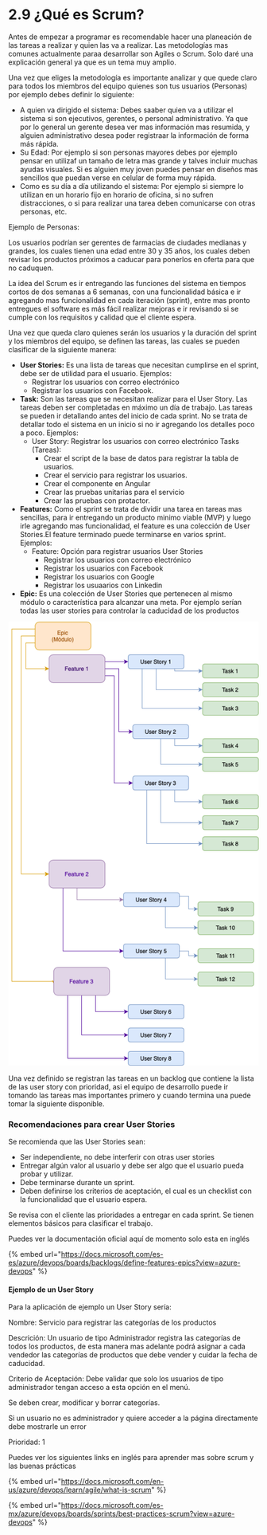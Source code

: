 # 2.9 ¿Qué es Scrum?

Antes de empezar a programar es recomendable hacer una planeación de las tareas a realizar y quien las va a realizar. Las metodologías mas comunes actualmente paraa desarrollar son Agiles o Scrum. Solo daré una explicación general ya que es un tema muy amplio.

Una vez que eliges la metodología es importante analizar y que quede claro para todos los miembros del equipo quienes son tus usuarios \(Personas\) por ejemplo debes definir lo siguiente:

* A quien va dirigido el sistema: Debes saaber quien va a utilizar el sistema si son ejecutivos, gerentes, o personal administrativo. Ya que por lo general un gerente desea ver mas información mas resumida, y alguien administrativo desea poder registraar la información de forma más rápida.
* Su Edad: Por ejemplo si son personas mayores debes por ejemplo pensar en utilizaf un tamaño de letra mas grande y talves incluir muchas ayudas visuales.  Si es alguien muy joven puedes  pensar en diseños mas sencillos que puedan verse en celular de forma muy rápida.
* Como es su día a día utilizando el sistema: Por ejemplo si siempre lo utilizan en un horario fijo en horario de oficina, si no sufren distracciones, o si para realizar una tarea deben comunicarse con otras personas, etc. 

Ejemplo de Personas:

Los usuarios podrían ser gerentes de farmacias de ciudades medianas y grandes, los cuales tienen una edad entre 30 y 35 años, los cuales deben revisar los productos próximos a caducar para ponerlos en oferta para que no caduquen.

La idea del Scrum es ir entregando las funciones del sistema en tiempos cortos de dos semanas a 6 semanas, con una funcionalidad básica e ir agregando mas funcionalidad en cada iteración \(sprint\), entre mas pronto entregues el software es más fácil realizar mejoras e ir revisando si se cumple con los requisitos y calidad que el cliente espera. 

Una vez que queda claro quienes serán los usuarios y la duración del sprint y los miembros del equipo, se definen las tareas, las cuales se pueden clasificar de la siguiente manera:

* **User Stories:** Es una lista de tareas que necesitan cumplirse en el sprint, debe ser de utilidad para el usuario.  Ejemplos: 
  * Registrar los usuarios con correo electrónico
  * Registrar los usuarios con Facebook.
* **Task:** Son las tareas que se necesitan realizar para el User Story. Las tareas deben ser completadas en máximo un día de trabajo. Las tareas se pueden ir detallando antes del inicio de cada sprint. No se trata de detallar todo el sistema en un inicio si no ir agregando los detalles poco a poco. Ejemplos:
  * User Story: Registrar los usuarios con correo electrónico Tasks \(Tareas\):
    * Crear el script de la base de datos para registrar la tabla de usuarios.
    * Crear el servicio para registrar los usuarios.
    * Crear el componente en Angular
    * Crear las pruebas unitarias para el servicio
    * Crear las pruebas con protactor.
* **Features:**  Como el sprint se trata de dividir una tarea en tareas mas sencillas, para ir entregando un producto minimo viable \(MVP\) y luego irle agregando mas funcionalidad, el feature es una colección de User Stories.El feature terminado puede terminarse en varios sprint.  Ejemplos:
  * Feature: Opción para registrar usuarios User Stories
    * Registrar los usuarios con correo electrónico
    * Registrar los usuarios con Facebook
    * Registrar los usuarios con Google
    * Registrar los usuaarios con Linkedin
* **Epic:**  Es una colección de User Stories que pertenecen al mismo módulo o característica para alcanzar una meta. Por ejemplo serían todas las user stories para controlar la caducidad de los productos

![](../../.gitbook/assets/image%20%28438%29.png)

Una vez definido se registran las tareas en un backlog que contiene la lista de las user story con prioridad, asi el equipo de desarrollo puede ir tomando las tareas mas importantes primero y cuando termina una puede tomar la siguiente disponible.

### Recomendaciones para crear User Stories  

Se recomienda que las User Stories sean:

* Ser independiente, no debe interferir con otras user stories
* Entregar algún valor al usuario y debe ser algo que el usuario pueda probar y utilizar.
* Debe terminarse durante un sprint.
* Deben definirse los criterios de aceptación, el cual es un checklist con la funcionalidad que el usuario espera.

Se revisa con el cliente las prioridades a entregar en cada sprint. Se tienen elementos básicos para clasificar el trabajo.

Puedes ver la documentación oficial aquí de momento solo esta en inglés

{% embed url="https://docs.microsoft.com/es-es/azure/devops/boards/backlogs/define-features-epics?view=azure-devops" %}

#### Ejemplo de un User Story

Para la aplicación de ejemplo un User Story sería:

Nombre: Servicio para registrar las categorías de los productos

Descrición: Un usuario de tipo Administrador registra las categorías de todos los productos,  de esta manera mas adelante podrá asignar a cada vendedor las categorías de productos que debe vender y cuidar la fecha de caducidad.

Criterio de Aceptación: Debe validar que solo los usuarios de tipo administrador tengan acceso a esta opción en el menú.

Se deben crear, modificar y borrar categorías. 

Si un usuario no es administrador y quiere acceder a la página directamente debe mostrarle un error

Prioridad: 1

Puedes ver los siguientes links en inglés para aprender mas sobre scrum y las buenas prácticas

{% embed url="https://docs.microsoft.com/en-us/azure/devops/learn/agile/what-is-scrum" %}

{% embed url="https://docs.microsoft.com/es-mx/azure/devops/boards/sprints/best-practices-scrum?view=azure-devops" %}

